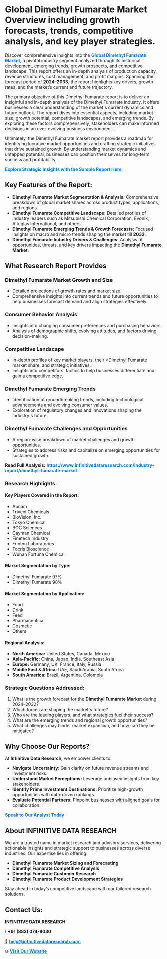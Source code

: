 <h1>Global Dimethyl Fumarate Market Overview including growth forecasts, trends, competitive analysis, and key player strategies.</h1>
<p>
Discover comprehensive insights into the 
<a href="https://www.infinitivedataresearch.com/industry-report/dimethyl-fumarate-market" rel="dofollow" style="color: #007BFF; text-decoration: none;"><strong>Global Dimethyl Fumarate Market</strong></a>, a pivotal industry segment analyzed through its historical development, emerging trends, growth prospects, and competitive landscape. This report offers an in-depth analysis of production capacity, revenue structures, cost management, and profit margins. Spanning the forecast period of <strong>2024–2033</strong>, the report highlights key drivers, growth rates, and the market’s current and future trajectory.
</p>
<p>
The primary objective of this Dimethyl Fumarate report is to deliver an insightful and in-depth analysis of the Dimethyl Fumarate industry. It offers businesses a clear understanding of the market's current dynamics and future outlook. The report dives into essential aspects, including market size, growth potential, competitive landscapes, and emerging trends. By exploring these factors comprehensively, stakeholders can make informed decisions in an ever-evolving business environment.
</p>
<p>
Ultimately, the Dimethyl Fumarate market report provides a roadmap for identifying lucrative market opportunities and crafting strategic initiatives that drive sustained growth. By understanding market dynamics and untapped potential, businesses can position themselves for long-term success and profitability.
</p>
<p>
<a href="https://www.infinitivedataresearch.com/request-sample/reportId=106154" style="color: #007BFF; text-decoration: none;"><strong>Explore Strategic Insights with the Sample Report Here</strong></a>
</p>

<h2>Key Features of the Report:</h2>
<ul>
<li><strong>Dimethyl Fumarate Market Segmentation & Analysis:</strong> Comprehensive breakdown of global market shares across product types, applications, and regions.</li>
<li><strong>Dimethyl Fumarate Competitive Landscape:</strong> Detailed profiles of industry leaders such as Mitsubishi Chemical Corporation, Evonik, Altuglas International, and others.</li>
<li><strong>Dimethyl Fumarate Emerging Trends & Growth Forecasts:</strong> Focused insights on macro and micro trends shaping the market till <strong>2032</strong>.</li>
<li><strong>Dimethyl Fumarate Industry Drivers & Challenges:</strong> Analysis of opportunities, threats, and key drivers impacting the <strong>Dimethyl Fumarate Market</strong>.</li>
</ul>

<h2>What Research Report Provides</h2>
<h3>Dimethyl Fumarate Market Growth and Size</h3>
<ul>
<li>Detailed projections of growth rates and market size.</li>
<li>Comprehensive insights into current trends and future opportunities to help businesses forecast demand and align strategies effectively.</li>
</ul>

<h3>Consumer Behavior Analysis</h3>
<ul>
<li>Insights into changing consumer preferences and purchasing behaviors.</li>
<li>Analysis of demographic shifts, evolving attitudes, and factors driving decision-making.</li>
</ul>

<h3>Competitive Landscape</h3>
<ul>
<li>In-depth profiles of key market players, their >Dimethyl Fumarate market share, and strategic initiatives.</li>
<li>Insights into competitors' tactics to help businesses differentiate and gain a competitive edge.</li>
</ul>

<h3>Dimethyl Fumarate Emerging Trends</h3>
<ul>
<li>Identification of groundbreaking trends, including technological advancements and evolving consumer values.</li>
<li>Exploration of regulatory changes and innovations shaping the industry's future.</li>
</ul>

<h3>Dimethyl Fumarate Challenges and Opportunities</h3>
<ul>
<li>A region-wise breakdown of market challenges and growth opportunities.</li>
<li>Strategies to address risks and capitalize on emerging opportunities for sustained growth.</li>
</ul>
<p><strong>Read Full Analysis:</strong> <a href="https://www.infinitivedataresearch.com/industry-report/dimethyl-fumarate-market" rel="dofollow" style="color: #007BFF; text-decoration: none;"><strong>https://www.infinitivedataresearch.com/industry-report/dimethyl-fumarate-market</strong></a></p>
<h3>Research Highlights:</h3>
<h4>Key Players Covered in the Report:</h4>
<ul><li>Abcam</li><li>Triveni Chemicals</li><li>BioVision, Inc.</li><li>Tokyo Chemical</li><li>BOC Sciences</li><li>Cayman Chemical</li><li>Finetech Industry</li><li>Frinton Laboratories</li><li>Tocris Bioscience</li><li>Wuhan Fortuna Chemical</li></ul>
<h4>Market Segmentation by Type:</h4>
<ul><li>Dimethyl Fumarate 97%</li><li>Dimethyl Fumarate 98%</li></ul>
<h4>Market Segmentation by Application:</h4>
<ul><li>Food</li><li>Drink</li><li>Feed</li><li>Pharmaceutical</li><li>Cosmetic</li><li>Others</li></ul>

<h4>Regional Analysis:</h4>
<ul>
<li><strong>North America:</strong> United States, Canada, Mexico</li>
<li><strong>Asia-Pacific:</strong> China, Japan, India, Southeast Asia</li>
<li><strong>Europe:</strong> Germany, UK, France, Italy, Russia</li>
<li><strong>Middle East & Africa:</strong> UAE, Saudi Arabia, South Africa</li>
<li><strong>South America:</strong> Brazil, Argentina, Colombia</li>
</ul>

<h3>Strategic Questions Addressed:</h3>
<ol>
<li>What is the growth forecast for the <strong>Dimethyl Fumarate Market</strong> during 2024–2032?</li>
<li>Which forces are shaping the market's future?</li>
<li>Who are the leading players, and what strategies fuel their success?</li>
<li>What are the emerging trends and regional growth opportunities?</li>
<li>What challenges may hinder market expansion, and how can they be mitigated?</li>
</ol>

<h2>Why Choose Our Reports?</h2>
<p>At <strong>Infinitive Data Research</strong>, we empower clients to:</p>
<ul>
<li><strong>Navigate Uncertainty:</strong> Gain clarity on future revenue streams and investment risks.</li>
<li><strong>Understand Market Perceptions:</strong> Leverage unbiased insights from key stakeholders.</li>
<li><strong>Identify Prime Investment Destinations:</strong> Prioritize high-growth opportunities with data-driven rankings.</li>
<li><strong>Evaluate Potential Partners:</strong> Pinpoint businesses with aligned goals for collaboration.</li>
</ul>
<p><a href="https://www.infinitivedataresearch.com/industry-report/dimethyl-fumarate-market" rel="dofollow" style="color: #007BFF; text-decoration: none;"><strong>Speak to Our Analyst Today</strong></a></p>

<h2>About INFINITIVE DATA RESEARCH</h2>
<p>We are a trusted name in market research and advisory services, delivering actionable insights and strategic support to businesses across diverse industries. Our expertise lies in offering:</p>
<ul>
<li><strong>Dimethyl Fumarate Market Sizing and Forecasting</strong></li>
<li><strong>Dimethyl Fumarate Competitive Analysis</strong></li>
<li><strong>Dimethyl Fumarate Customer Research</strong></li>
<li><strong>Dimethyl Fumarate Product Development Strategies</strong></li>
</ul>
<p>Stay ahead in today’s competitive landscape with our tailored research solutions.</p>

<h2>Contact Us:</h2>
<p><strong>INFINITIVE DATA RESEARCH</strong></p>
<p>📞 <strong>+91 (883) 074-8030</strong></p>
<p>📧 <strong><a href="mailto:help@infinitivedataresearch.com" style="color: #007BFF;">help@infinitivedataresearch.com</a></strong></p>
<p>🌐 <strong><a href="https://www.infinitivedataresearch.com" rel="dofollow" style="color: #007BFF;">Visit Our Website</a></strong></p>